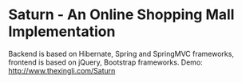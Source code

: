 # Saturn - An Online Shopping Mall Implementation
Backend is based on Hibernate, Spring and SpringMVC frameworks, frontend is based on jQuery, Bootstrap frameworks.
Demo: http://www.thexingli.com/Saturn
